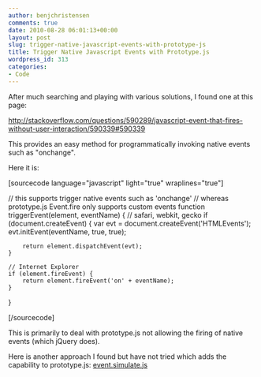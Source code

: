 ```yaml
---
author: benjchristensen
comments: true
date: 2010-08-28 06:01:13+00:00
layout: post
slug: trigger-native-javascript-events-with-prototype-js
title: Trigger Native Javascript Events with Prototype.js
wordpress_id: 313
categories:
- Code
---
```


After much searching and playing with various solutions, I found one at this page:

http://stackoverflow.com/questions/590289/javascript-event-that-fires-without-user-interaction/590339#590339

This provides an easy method for programmatically invoking native events such as "onchange".

Here it is:

[sourcecode language="javascript" light="true" wraplines="true"]

// this supports trigger native events such as 'onchange' 
// whereas prototype.js Event.fire only supports custom events
function triggerEvent(element, eventName) {
    // safari, webkit, gecko
    if (document.createEvent)
    {
    var evt = document.createEvent('HTMLEvents');
    evt.initEvent(eventName, true, true);</code>

        return element.dispatchEvent(evt);
    }

    // Internet Explorer
    if (element.fireEvent) {
        return element.fireEvent('on' + eventName);
    }
}

[/sourcecode]


This is primarily to deal with prototype.js not allowing the firing of native events (which jQuery does).

Here is another approach I found but have not tried which adds the capability to prototype.js: [event.simulate.js](http://github.com/kangax/protolicious/blob/5b56fdafcd7d7662c9d648534225039b2e78e371/event.simulate.js)
